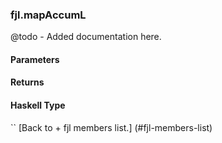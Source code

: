 ### fjl.mapAccumL
@todo - Added documentation here.

#### Parameters

#### Returns
 
#### Haskell Type
``
[Back to  + fjl members list.]
(#fjl-members-list)
